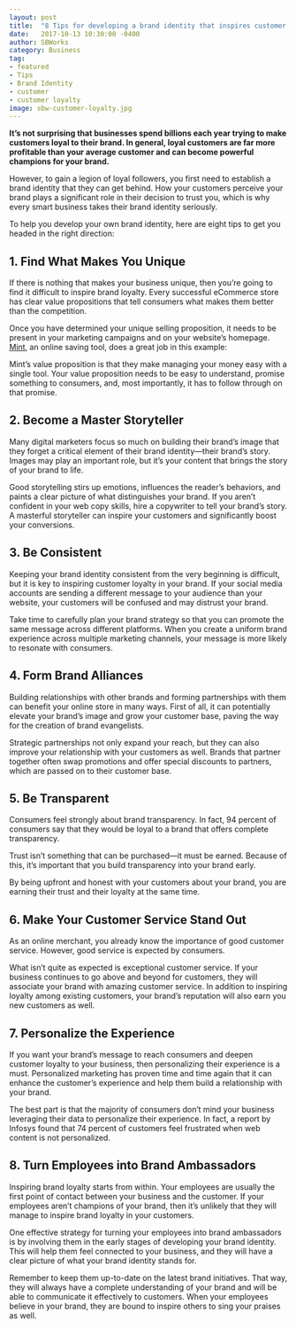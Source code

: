 ```yaml
---
layout: post
title:  "8 Tips for developing a brand identity that inspires customer loyalty"
date:   2017-10-13 10:30:00 -0400
author: SBWorks
category: Business
tag:
- featured
- Tips
- Brand Identity
- customer
- customer loyalty
image: sbw-customer-loyalty.jpg
---
```


**It’s not surprising that businesses spend billions each year trying to make customers loyal to their brand. In general, loyal customers are far more profitable than your average customer and can become powerful champions for your brand.**

However, to gain a legion of loyal followers, you first need to establish a brand identity that they can get behind. How your customers perceive your brand plays a significant role in their decision to trust you, which is why every smart business takes their brand identity seriously.

To help you develop your own brand identity, here are eight tips to get you headed in the right direction:

## 1. Find What Makes You Unique

If there is nothing that makes your business unique, then you’re going to find it difficult to inspire brand loyalty. Every successful eCommerce store has clear value propositions that tell consumers what makes them better than the competition.

Once you have determined your unique selling proposition, it needs to be present in your marketing campaigns and on your website’s homepage.  [Mint](https://www.mint.com/), an online saving tool, does a great job in this example:

Mint’s value proposition is that they make managing your money easy with a single tool. Your value proposition needs to be easy to understand, promise something to consumers, and, most importantly, it has to follow through on that promise.

## 2. Become a Master Storyteller

Many digital marketers focus so much on building their brand’s image that they forget a critical element of their brand identity—their brand’s story. Images may play an important role, but it’s your content that brings the story of your brand to life.

Good storytelling stirs up emotions, influences the reader’s behaviors, and paints a clear picture of what distinguishes your brand. If you aren’t confident in your web copy skills, hire a copywriter to tell your brand’s story. A masterful storyteller can inspire your customers and significantly boost your conversions.

## 3. Be Consistent

Keeping your brand identity consistent from the very beginning is difficult, but it is key to inspiring customer loyalty in your brand. If your social media accounts are sending a different message to your audience than your website, your customers will be confused and may distrust your brand.

Take time to carefully plan your brand strategy so that you can promote the same message across different platforms. When you create a uniform brand experience across multiple marketing channels, your message is more likely to resonate with consumers.

## 4. Form Brand Alliances

Building relationships with other brands and forming partnerships with them can benefit your online store in many ways. First of all, it can potentially elevate your brand’s image and grow your customer base, paving the way for the creation of brand evangelists.

Strategic partnerships not only expand your reach, but they can also improve your relationship with your customers as well. Brands that partner together often swap promotions and offer special discounts to partners, which are passed on to their customer base.

## 5. Be Transparent

Consumers feel strongly about brand transparency. In fact, 94 percent of consumers say that they would be loyal to a brand that offers complete transparency.

Trust isn’t something that can be purchased—it must be earned. Because of this, it’s important that you build transparency into your brand early.

By being upfront and honest with your customers about your brand, you are earning their trust and their loyalty at the same time.

## 6. Make Your Customer Service Stand Out

As an online merchant, you already know the importance of good customer service. However, good service is expected by consumers.

What isn’t quite as expected is exceptional customer service. If your business continues to go above and beyond for customers, they will associate your brand with amazing customer service.  In addition to inspiring loyalty among existing customers, your brand’s reputation will also earn you new customers as well.

## 7. Personalize the Experience

If you want your brand’s message to reach consumers and deepen customer loyalty to your business, then personalizing their experience is a must. Personalized marketing has proven time and time again that it can enhance the customer’s experience and help them build a relationship with your brand.

The best part is that the majority of consumers don’t mind your business leveraging their data to personalize their experience. In fact, a report by Infosys found that 74 percent of customers feel frustrated when web content is not personalized.

## 8. Turn Employees into Brand Ambassadors

Inspiring brand loyalty starts from within. Your employees are usually the first point of contact between your business and the customer. If your employees aren’t champions of your brand, then it’s unlikely that they will manage to inspire brand loyalty in your customers.

One effective strategy for turning your employees into brand ambassadors is by involving them in the early stages of developing your brand identity. This will help them feel connected to your business, and they will have a clear picture of what your brand identity stands for.

Remember to keep them up-to-date on the latest brand initiatives. That way, they will always have a complete understanding of your brand and will be able to communicate it effectively to customers. When your employees believe in your brand, they are bound to inspire others to sing your praises as well.

